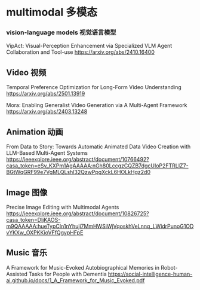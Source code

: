 # multimodal 多模态

### vision-language models 视觉语言模型
VipAct: Visual-Perception Enhancement via Specialized VLM Agent Collaboration and Tool-use
https://arxiv.org/abs/2410.16400

## Video 视频
Temporal Preference Optimization for Long-Form Video Understanding
https://arxiv.org/abs/2501.13919

Mora: Enabling Generalist Video Generation via A Multi-Agent Framework
https://arxiv.org/abs/2403.13248

## Animation 动画
From Data to Story: Towards Automatic Animated Data Video Creation with LLM-Based Multi-Agent Systems
https://ieeexplore.ieee.org/abstract/document/10766492?casa_token=eSv_KXPm1AgAAAAA:nGh80LccgzCQZB7dgcUIoP2FTRLIZ7-BGtWqGRF99e7VgMLQLshl32QzwPpgXckL6HOLkHgz2d0

## Image 图像
Precise Image Editing with Multimodal Agents
https://ieeexplore.ieee.org/abstract/document/10826725?casa_token=DljKAOS-m9QAAAAA:hueTypCIn1nYhuji7MmHWSiWjVqoskhVeLnnq_LWidrPunoG1ODvYKXw_OXPKKioVFfQgvpHFpE

## Music 音乐
A Framework for Music-Evoked Autobiographical Memories in Robot-Assisted Tasks for People with Dementia
https://social-intelligence-human-ai.github.io/docs/1_A_Framework_for_Music_Evoked.pdf

